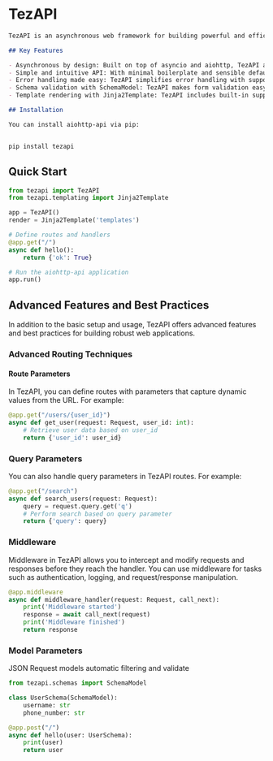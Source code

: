 # TezAPI

```markdown
TezAPI is an asynchronous web framework for building powerful and efficient web APIs and applications with Python. It leverages the asyncio and aiohttp libraries to provide a seamless development experience for building high-performance web applications.

## Key Features

- Asynchronous by design: Built on top of asyncio and aiohttp, TezAPI allows you to write highly concurrent and efficient web applications.
- Simple and intuitive API: With minimal boilerplate and sensible defaults, TezAPI provides a clean and intuitive API for defining routes and handling requests.
- Error handling made easy: TezAPI simplifies error handling with support for both simple and class-based error responses, making it straightforward to handle exceptions and provide meaningful feedback to clients.
- Schema validation with SchemaModel: TezAPI makes form validation easy with the SchemaModel class, allowing you to validate incoming request data against defined schemas effortlessly.
- Template rendering with Jinja2Template: TezAPI includes built-in support for Jinja2Template, allowing you to render HTML templates seamlessly.

## Installation

You can install aiohttp-api via pip:


pip install tezapi
```

## Quick Start

```python
from tezapi import TezAPI
from tezapi.templating import Jinja2Template

app = TezAPI()
render = Jinja2Template('templates')

# Define routes and handlers
@app.get("/")
async def hello():
    return {'ok': True}

# Run the aiohttp-api application
app.run()
```

## Advanced Features and Best Practices

In addition to the basic setup and usage, TezAPI offers advanced features and best practices for building robust web applications.

### Advanced Routing Techniques

#### Route Parameters

In TezAPI, you can define routes with parameters that capture dynamic values from the URL. For example:

```python
@app.get("/users/{user_id}")
async def get_user(request: Request, user_id: int):
    # Retrieve user data based on user_id
    return {'user_id': user_id}
```

### Query Parameters

You can also handle query parameters in TezAPI routes. For example:

```python
@app.get("/search")
async def search_users(request: Request):
    query = request.query.get('q')
    # Perform search based on query parameter
    return {'query': query}
```

### Middleware

Middleware in TezAPI allows you to intercept and modify requests and responses before they reach the handler. You can use middleware for tasks such as authentication, logging, and request/response manipulation.

```python
@app.middleware
async def middleware_handler(request: Request, call_next):
    print('Middleware started')
    response = await call_next(request)
    print('Middleware finished')
    return response

```

### Model Parameters

JSON Request models automatic filtering and validate

```python
from tezapi.schemas import SchemaModel

class UserSchema(SchemaModel):
    username: str
    phone_number: str

@app.post("/")
async def hello(user: UserSchema):
    print(user)
    return user
```



